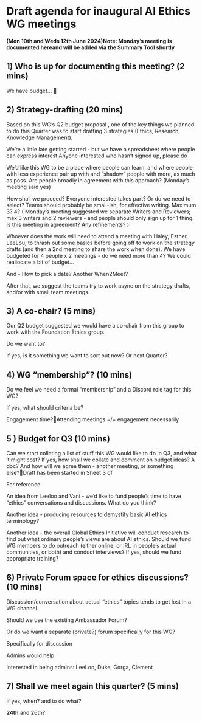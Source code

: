# Draft agenda for inaugural AI Ethics WG meetings

**(Mon 10th and Weds 12th June 2024)Note: Monday’s meeting is documented hereand will be added via the Summary Tool shortly**



## 1) Who is up for documenting this meeting? (2 mins)

We have budget... 🙂

## 2) Strategy-drafting (20 mins)

Based on this WG’s Q2 budget proposal , one of the key things we planned to do this Quarter was to start drafting 3 strategies (Ethics, Research, Knowledge Management).

We’re a little late getting started - but we have a spreadsheet where people can express interest Anyone interested who hasn’t signed up, please do

We’d like this WG to be a place where people can learn, and where people with less experience pair up with and “shadow” people with more, as much as poss. Are people broadly in agreement with this approach?  (Monday’s meeting said yes)

How shall we proceed? Everyone interested takes part? Or do we need to select? Teams should probably be small-ish, for effective writing. Maximum 3? 4? ( Monday’s meeting suggested we separate Writers and Reviewers; max 3 writers and 2 reviewers - and people should only sign up for 1 thing. Is this meeting in agreement? Any refinements? )

Whoever does  the work will need to attend a meeting with Haley, Esther, LeeLou,  to thrash out some basics before going off to work on the strategy drafts (and then a 2nd meeting to share the work when done). We have budgeted for 4 people x 2 meetings - do we need more than 4? We could reallocate a bit of budget...

And - How to pick a date? Another When2Meet?

After that, we suggest the teams try to work async on the strategy drafts, and/or with small team meetings.

## 3) A co-chair? (5 mins)

Our Q2 budget suggested we would have a co-chair from this group to work with the Foundation Ethics group.

Do we want to?

If yes, is it something we want to sort out now? Or next Quarter?

## 4) WG “membership”? (10 mins)

Do we feel we need a formal “membership” and a Discord role tag for this WG?

If yes, what should criteria be?

Engagement time?Attending meetings =/= engagement necessarily

## 5 ) Budget for Q3 (10 mins)

Can we start collating a list of stuff this WG would like to do in Q3, and what it might cost? If yes, how shall we collate and comment on budget ideas? A doc? And how will we agree them - another meeting, or something else?Draft has been started in Sheet 3 of

For reference

An idea from Leeloo and Vani - we’d like to fund people’s time to have “ethics” conversations and discussions. What do you think?

Another idea - producing resources to demystify basic AI ethics terminology?

Another idea - the overall Global Ethics Initiative will conduct research to find out what ordinary people’s views are about AI ethics. Should we fund WG members to do outreach (either online, or IRL in people’s actual communities, or both) and conduct interviews? If yes, should we fund appropriate training?

## 6) Private Forum space for ethics discussions? (10 mins)

Discussion/conversation about actual “ethics” topics tends to get lost in a WG channel.

Should we use the existing Ambassador Forum?

Or do we want a separate (private?) forum specifically for this WG?

Specifically for discussion

Admins would help

Interested in being admins: LeeLoo, Duke, Gorga, Clement

## 7) Shall we meet again this quarter? (5 mins)

If yes, when? and to do what?

**24th** and 26th?

